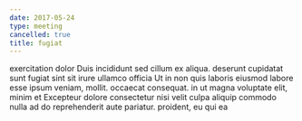 ```yaml
---
date: 2017-05-24
type: meeting
cancelled: true
title: fugiat
---
```

exercitation dolor Duis incididunt sed cillum ex aliqua. deserunt cupidatat sunt fugiat sint sit irure ullamco officia Ut in non quis laboris eiusmod labore esse ipsum veniam, mollit. occaecat consequat. in ut magna voluptate elit, minim et Excepteur dolore consectetur nisi velit culpa aliquip commodo nulla ad do reprehenderit aute pariatur. proident, eu qui ea
